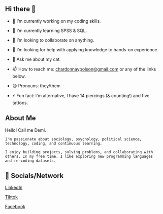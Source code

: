 <!-- Hi there -->
<section id="Hi there">
  <h2>Hi there 👋</h2>
  <p>
    
- 🔭 I’m currently working on my coding skills.
  
- 🌱 I’m currently learning SPSS & SQL.
  
- 👯 I’m looking to collaborate on anything.
  
- 🤔 I’m looking for help with applying knowledge to hands-on experience.
  
- 💬 Ask me about my cat.
  
- 📫 How to reach me: chardonnaypolson@gmail.com or any of the links below.
  
- 😄 Pronouns: they/them
  
- ⚡ Fun fact: I'm alternative, I have 14 piercings (& counting!) and five tattoos.
  
    </p>
</section
<!-- About Me Section -->
<section id="about-me">
  <h2>About Me</h2>
  <p>
    Hello! Call me Demi. 
    
    I'm passionate about sociology, psychology, political science, technology, coding, and continuous learning.
    
    I enjoy building projects, solving problems, and collaborating with others. In my free time, I like exploring new programming languages and re-coding datasets.
  </p>
</section
  <!-- 🚀 Socials/Network -->
<section id="Socials/Network">
  <h2>🚀 Socials/Network</h2>
  <p>
    
[LinkedIn](www.linkedin.com/in/chardonnaydpolson)
    
[Tiktok](https://www.tiktok.com/@billydwilly)

[Facebook](https://www.facebook.com/demi.jamilah)
</p>
</section
